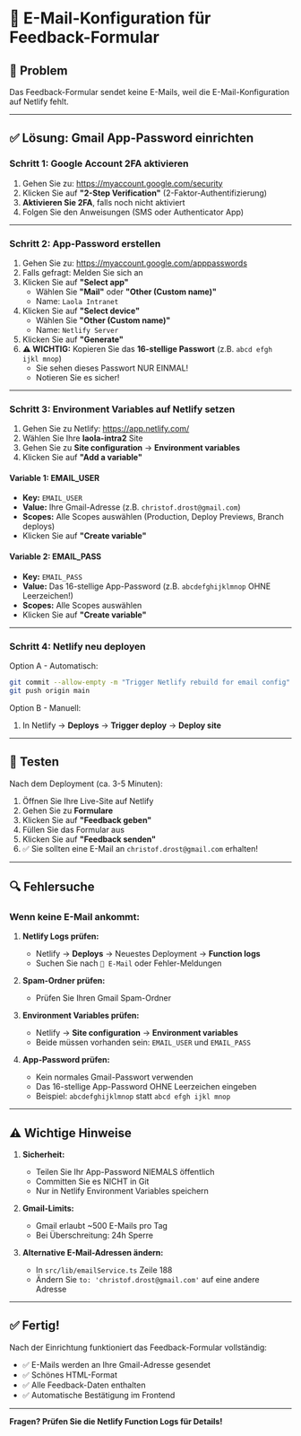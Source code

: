 # 📧 E-Mail-Konfiguration für Feedback-Formular

## 🎯 Problem
Das Feedback-Formular sendet keine E-Mails, weil die E-Mail-Konfiguration auf Netlify fehlt.

---

## ✅ Lösung: Gmail App-Password einrichten

### Schritt 1: Google Account 2FA aktivieren

1. Gehen Sie zu: https://myaccount.google.com/security
2. Klicken Sie auf **"2-Step Verification"** (2-Faktor-Authentifizierung)
3. **Aktivieren Sie 2FA**, falls noch nicht aktiviert
4. Folgen Sie den Anweisungen (SMS oder Authenticator App)

---

### Schritt 2: App-Password erstellen

1. Gehen Sie zu: https://myaccount.google.com/apppasswords
2. Falls gefragt: Melden Sie sich an
3. Klicken Sie auf **"Select app"**
   - Wählen Sie **"Mail"** oder **"Other (Custom name)"**
   - Name: `Laola Intranet`
4. Klicken Sie auf **"Select device"**
   - Wählen Sie **"Other (Custom name)"**
   - Name: `Netlify Server`
5. Klicken Sie auf **"Generate"**
6. **⚠️ WICHTIG:** Kopieren Sie das **16-stellige Passwort** (z.B. `abcd efgh ijkl mnop`)
   - Sie sehen dieses Passwort NUR EINMAL!
   - Notieren Sie es sicher!

---

### Schritt 3: Environment Variables auf Netlify setzen

1. Gehen Sie zu Netlify: https://app.netlify.com/
2. Wählen Sie Ihre **laola-intra2** Site
3. Gehen Sie zu **Site configuration** → **Environment variables**
4. Klicken Sie auf **"Add a variable"**

#### Variable 1: EMAIL_USER
- **Key:** `EMAIL_USER`
- **Value:** Ihre Gmail-Adresse (z.B. `christof.drost@gmail.com`)
- **Scopes:** Alle Scopes auswählen (Production, Deploy Previews, Branch deploys)
- Klicken Sie auf **"Create variable"**

#### Variable 2: EMAIL_PASS
- **Key:** `EMAIL_PASS`
- **Value:** Das 16-stellige App-Password (z.B. `abcdefghijklmnop` OHNE Leerzeichen!)
- **Scopes:** Alle Scopes auswählen
- Klicken Sie auf **"Create variable"**

---

### Schritt 4: Netlify neu deployen

Option A - Automatisch:
```bash
git commit --allow-empty -m "Trigger Netlify rebuild for email config"
git push origin main
```

Option B - Manuell:
1. In Netlify → **Deploys** → **Trigger deploy** → **Deploy site**

---

## 🧪 Testen

Nach dem Deployment (ca. 3-5 Minuten):

1. Öffnen Sie Ihre Live-Site auf Netlify
2. Gehen Sie zu **Formulare**
3. Klicken Sie auf **"Feedback geben"**
4. Füllen Sie das Formular aus
5. Klicken Sie auf **"Feedback senden"**
6. ✅ Sie sollten eine E-Mail an `christof.drost@gmail.com` erhalten!

---

## 🔍 Fehlersuche

### Wenn keine E-Mail ankommt:

1. **Netlify Logs prüfen:**
   - Netlify → **Deploys** → Neuestes Deployment → **Function logs**
   - Suchen Sie nach `📧 E-Mail` oder Fehler-Meldungen

2. **Spam-Ordner prüfen:**
   - Prüfen Sie Ihren Gmail Spam-Ordner

3. **Environment Variables prüfen:**
   - Netlify → **Site configuration** → **Environment variables**
   - Beide müssen vorhanden sein: `EMAIL_USER` und `EMAIL_PASS`

4. **App-Password prüfen:**
   - Kein normales Gmail-Passwort verwenden
   - Das 16-stellige App-Password OHNE Leerzeichen eingeben
   - Beispiel: `abcdefghijklmnop` statt `abcd efgh ijkl mnop`

---

## ⚠️ Wichtige Hinweise

1. **Sicherheit:**
   - Teilen Sie Ihr App-Password NIEMALS öffentlich
   - Committen Sie es NICHT in Git
   - Nur in Netlify Environment Variables speichern

2. **Gmail-Limits:**
   - Gmail erlaubt ~500 E-Mails pro Tag
   - Bei Überschreitung: 24h Sperre

3. **Alternative E-Mail-Adressen ändern:**
   - In `src/lib/emailService.ts` Zeile 188
   - Ändern Sie `to: 'christof.drost@gmail.com'` auf eine andere Adresse

---

## ✅ Fertig!

Nach der Einrichtung funktioniert das Feedback-Formular vollständig:
- ✅ E-Mails werden an Ihre Gmail-Adresse gesendet
- ✅ Schönes HTML-Format
- ✅ Alle Feedback-Daten enthalten
- ✅ Automatische Bestätigung im Frontend

---

**Fragen? Prüfen Sie die Netlify Function Logs für Details!**

